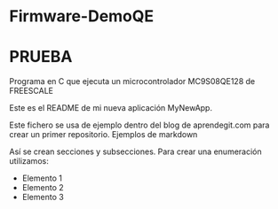 # Firmware-DemoQE

PRUEBA
=

Programa en C que ejecuta un microcontrolador MC9S08QE128 de FREESCALE

Este es el README de mi nueva aplicación MyNewApp.

Este fichero se usa de ejemplo dentro del blog de aprendegit.com para crear un primer repositorio.
Ejemplos de markdown

Así se crean secciones y subsecciones. Para crear una enumeración utilizamos:

  +  Elemento 1
  +  Elemento 2
   + Elemento 3

